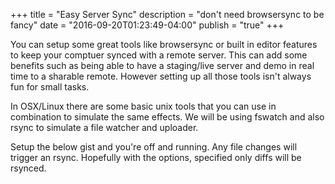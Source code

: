+++
title = "Easy Server Sync"
description = "don't need browsersync to be fancy"
date = "2016-09-20T01:23:49-04:00"
publish = "true"
+++

You can setup some great tools like browsersync or built in editor features to keep your comptuer synced with a remote server. This can add some benefits such as being able to have a staging/live server and demo in real time to a sharable remote. However setting up all those tools isn't always fun for small tasks.

In OSX/Linux there are some basic unix tools that you can use in combination to simulate the same effects.
We will be using fswatch and also rsync to simulate a file watcher and uploader.

Setup the below gist and you're off and running. Any file changes will trigger an rsync. Hopefully with the options, specified only diffs will be rsynced.


<script src="https://gist.github.com/stanzheng/c002bfc60fadef4a8dd53db5a0d6a4a7.js"></script>